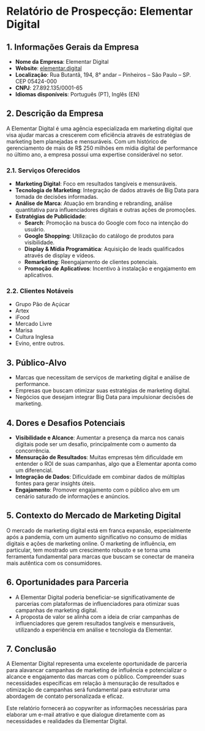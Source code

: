 # Relatório de Prospecção: Elementar Digital

## 1. Informações Gerais da Empresa
- **Nome da Empresa**: Elementar Digital
- **Website**: [elementar.digital](http://www.elementar.digital)
- **Localização**: Rua Butantã, 194, 8° andar – Pinheiros – São Paulo – SP. CEP 05424-000
- **CNPJ**: 27.892.135/0001-65
- **Idiomas disponíveis**: Português (PT), Inglês (EN)

## 2. Descrição da Empresa
A Elementar Digital é uma agência especializada em marketing digital que visa ajudar marcas a crescerem com eficiência através de estratégias de marketing bem planejadas e mensuráveis. Com um histórico de gerenciamento de mais de R$ 250 milhões em mídia digital de performance no último ano, a empresa possui uma expertise considerável no setor.

### 2.1. Serviços Oferecidos
- **Marketing Digital**: Foco em resultados tangíveis e mensuráveis.
- **Tecnologia de Marketing**: Integração de dados através de Big Data para tomada de decisões informadas.
- **Análise de Marca**: Atuação em branding e rebranding, análise quantitativa para influenciadores digitais e outras ações de promoções.
- **Estratégias de Publicidade**:
  - **Search**: Promoção na busca do Google com foco na intenção do usuário.
  - **Google Shopping**: Utilização do catálogo de produtos para visibilidade.
  - **Display & Mídia Programática**: Aquisição de leads qualificados através de display e vídeos.
  - **Remarketing**: Reengajamento de clientes potenciais.
  - **Promoção de Aplicativos**: Incentivo à instalação e engajamento em aplicativos.

### 2.2. Clientes Notáveis
- Grupo Pão de Açúcar
- Artex
- iFood
- Mercado Livre
- Marisa
- Cultura Inglesa
- Evino, entre outros.

## 3. Público-Alvo
- Marcas que necessitam de serviços de marketing digital e análise de performance.
- Empresas que buscam otimizar suas estratégias de marketing digital.
- Negócios que desejam integrar Big Data para impulsionar decisões de marketing.

## 4. Dores e Desafios Potenciais
- **Visibilidade e Alcance**: Aumentar a presença da marca nos canais digitais pode ser um desafio, principalmente com o aumento da concorrência.
- **Mensuração de Resultados**: Muitas empresas têm dificuldade em entender o ROI de suas campanhas, algo que a Elementar aponta como um diferencial.
- **Integração de Dados**: Dificuldade em combinar dados de múltiplas fontes para gerar insights úteis.
- **Engajamento**: Promover engajamento com o público alvo em um cenário saturado de informações e anúncios.

## 5. Contexto do Mercado de Marketing Digital
O mercado de marketing digital está em franca expansão, especialmente após a pandemia, com um aumento significativo no consumo de mídias digitais e ações de marketing online. O marketing de influência, em particular, tem mostrado um crescimento robusto e se torna uma ferramenta fundamental para marcas que buscam se conectar de maneira mais autêntica com os consumidores.

## 6. Oportunidades para Parceria
- A Elementar Digital poderia beneficiar-se significativamente de parcerias com plataformas de influenciadores para otimizar suas campanhas de marketing digital.
- A proposta de valor se alinha com a ideia de criar campanhas de influenciadores que gerem resultados tangíveis e mensuráveis, utilizando a experiência em análise e tecnologia da Elementar.

## 7. Conclusão
A Elementar Digital representa uma excelente oportunidade de parceria para alavancar campanhas de marketing de influência e potencializar o alcance e engajamento das marcas com o público. Compreender suas necessidades específicas em relação à mensuração de resultados e otimização de campanhas será fundamental para estruturar uma abordagem de contato personalizada e eficaz. 

Este relatório fornecerá ao copywriter as informações necessárias para elaborar um e-mail atrativo e que dialogue diretamente com as necessidades e realidades da Elementar Digital.